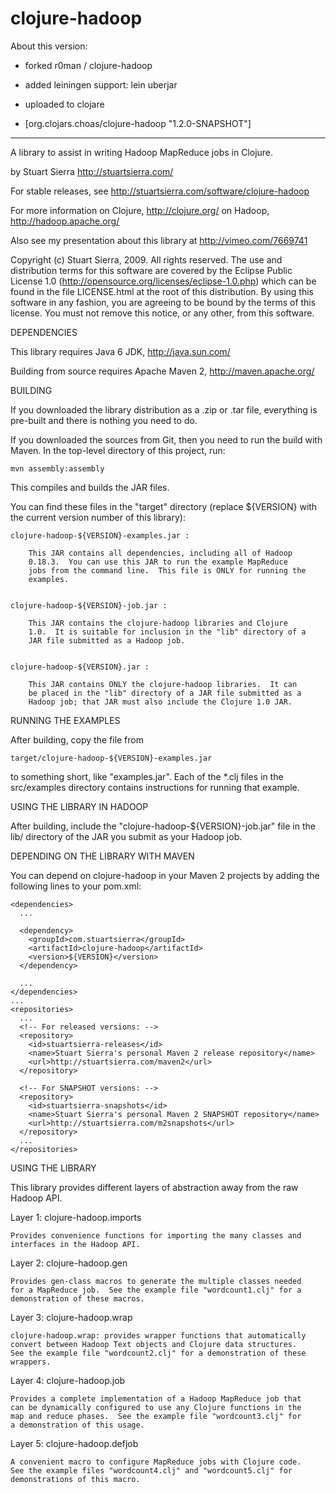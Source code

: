 clojure-hadoop
==============

About this version:
- forked r0man / clojure-hadoop

- added leiningen support: lein uberjar

- uploaded to clojare

- [org.clojars.choas/clojure-hadoop "1.2.0-SNAPSHOT"]

----



A library to assist in writing Hadoop MapReduce jobs in Clojure.

by Stuart Sierra
http://stuartsierra.com/

For stable releases, see
http://stuartsierra.com/software/clojure-hadoop

For more information
on Clojure, http://clojure.org/
on Hadoop, http://hadoop.apache.org/

Also see my presentation about this library at
http://vimeo.com/7669741


Copyright (c) Stuart Sierra, 2009. All rights reserved.  The use and
distribution terms for this software are covered by the Eclipse Public
License 1.0 (http://opensource.org/licenses/eclipse-1.0.php) which can
be found in the file LICENSE.html at the root of this distribution.
By using this software in any fashion, you are agreeing to be bound by
the terms of this license.  You must not remove this notice, or any
other, from this software.



DEPENDENCIES

This library requires Java 6 JDK, http://java.sun.com/

Building from source requires Apache Maven 2, http://maven.apache.org/



BUILDING

If you downloaded the library distribution as a .zip or .tar file,
everything is pre-built and there is nothing you need to do.

If you downloaded the sources from Git, then you need to run the build
with Maven. In the top-level directory of this project, run:

    mvn assembly:assembly

This compiles and builds the JAR files.

You can find these files in the "target" directory (replace ${VERSION}
with the current version number of this library):

    clojure-hadoop-${VERSION}-examples.jar :

        This JAR contains all dependencies, including all of Hadoop
        0.18.3.  You can use this JAR to run the example MapReduce
        jobs from the command line.  This file is ONLY for running the
        examples.


    clojure-hadoop-${VERSION}-job.jar :

        This JAR contains the clojure-hadoop libraries and Clojure
        1.0.  It is suitable for inclusion in the "lib" directory of a
        JAR file submitted as a Hadoop job.


    clojure-hadoop-${VERSION}.jar :

        This JAR contains ONLY the clojure-hadoop libraries.  It can
        be placed in the "lib" directory of a JAR file submitted as a
        Hadoop job; that JAR must also include the Clojure 1.0 JAR.



RUNNING THE EXAMPLES

After building, copy the file from

    target/clojure-hadoop-${VERSION}-examples.jar

to something short, like "examples.jar".  Each of the *.clj files in
the src/examples directory contains instructions for running that
example.



USING THE LIBRARY IN HADOOP

After building, include the "clojure-hadoop-${VERSION}-job.jar" file
in the lib/ directory of the JAR you submit as your Hadoop job.



DEPENDING ON THE LIBRARY WITH MAVEN

You can depend on clojure-hadoop in your Maven 2 projects by adding
the following lines to your pom.xml:

    <dependencies>
      ...

      <dependency>
        <groupId>com.stuartsierra</groupId>
        <artifactId>clojure-hadoop</artifactId>
        <version>${VERSION}</version>
      </dependency>

      ...
    </dependencies>
    ...
    <repositories>
      ...
      <!-- For released versions: -->
      <repository>
        <id>stuartsierra-releases</id>
        <name>Stuart Sierra's personal Maven 2 release repository</name>
        <url>http://stuartsierra.com/maven2</url>
      </repository>

      <!-- For SNAPSHOT versions: -->
      <repository>
        <id>stuartsierra-snapshots</id>
        <name>Stuart Sierra's personal Maven 2 SNAPSHOT repository</name>
        <url>http://stuartsierra.com/m2snapshots</url>
      </repository>
      ...
    </repositories>



USING THE LIBRARY

This library provides different layers of abstraction away from the
raw Hadoop API.

Layer 1: clojure-hadoop.imports

    Provides convenience functions for importing the many classes and
    interfaces in the Hadoop API.

Layer 2: clojure-hadoop.gen

    Provides gen-class macros to generate the multiple classes needed
    for a MapReduce job.  See the example file "wordcount1.clj" for a
    demonstration of these macros.

Layer 3: clojure-hadoop.wrap

    clojure-hadoop.wrap: provides wrapper functions that automatically
    convert between Hadoop Text objects and Clojure data structures.
    See the example file "wordcount2.clj" for a demonstration of these
    wrappers.

Layer 4: clojure-hadoop.job

    Provides a complete implementation of a Hadoop MapReduce job that
    can be dynamically configured to use any Clojure functions in the
    map and reduce phases.  See the example file "wordcount3.clj" for
    a demonstration of this usage.

Layer 5: clojure-hadoop.defjob

    A convenient macro to configure MapReduce jobs with Clojure code.
    See the example files "wordcount4.clj" and "wordcount5.clj" for
    demonstrations of this macro.
